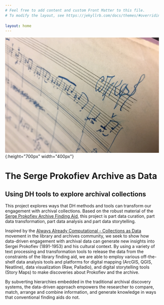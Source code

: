 ```yaml
---
# Feel free to add content and custom Front Matter to this file.
# To modify the layout, see https://jekyllrb.com/docs/themes/#overriding-theme-defaults

layout: home
---
```

![Prokofiev Image](img/Proko_signature.jpg){:height="700px" width="400px"}

# The Serge Prokofiev Archive as Data 

## Using DH tools to explore archival collections

This project explores ways that DH methods and tools can transform our engagement with archival collections. Based on the robust material of the [Serge Prokofiev Archive Finding Aid](https://findingaids.library.columbia.edu/ead/nnc-rb/ldpd_10815449/summary), this project is part data curation, part data transformation, part data analysis and part data storytelling.
 
Inspired by the [Always Already Computational - Collections as Data](https://collectionsasdata.github.io/) movement in the library and archives community, we seek to show how data-driven engagement with archival data can generate new insights into Sergei Prokofiev (1891-1953) and his cultural context. By using a variety of text processing and transformation tools to release the data from the constraints of the library finding aid, we are able to employ various off-the-shelf data analysis tools and platforms for digital mapping (ArcGIS, QGIS, Neatline), data visualization (Raw, Palladio), and digital storytelling tools (Story Maps) to make discoveries about Prokofiev and the archive. 
 
By subverting hierarchies embedded in the traditional archival discovery systems, the data-driven approach empowers the researcher to compare, match, arrange and combine information, and generate knowledge in ways that conventional finding aids do not.

